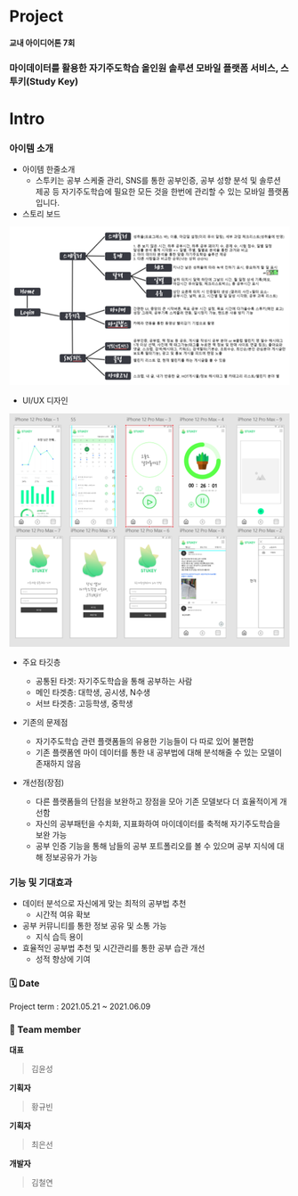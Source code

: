# Project
#### 교내 아이디어톤 7회
### 마이데이터를 활용한 자기주도학습 올인원 솔루션 모바일 플랫폼 서비스, 스투키(Study Key)

# Intro
### 아이템 소개
- 아이템 한줄소개
  -	스투키는 공부 스케줄 관리, SNS를 통한 공부인증, 공부 성향 분석 및 솔루션 제공 등 자기주도학습에 필요한 모든 것을 한번에 관리할 수 있는 모바일 플랫폼입니다.
- 스토리 보드

<img src="./business plan/그림1.png">

- UI/UX 디자인

<img src="./business plan/UI디자인 목록.png">

- 주요 타깃층
  - 공통된 타겟: 자기주도학습을 통해 공부하는 사람
  - 메인 타겟층: 대학생, 공시생, N수생
  - 서브 타겟층: 고등학생, 중학생

- 기존의 문제점
  - 자기주도학습 관련 플랫폼들의 유용한 기능들이 다 따로 있어 불편함
  - 기존 플랫폼엔 마이 데이터를 통한 내 공부법에 대해 분석해줄 수 있는 모델이 존재하지 않음

- 개선점(장점)
  - 다른 플랫폼들의 단점을 보완하고 장점을 모아 기존 모델보다 더 효율적이게 개선함
  - 자신의 공부패턴을 수치화, 지표화하여 마이데이터를 축적해 자기주도학습을 보완 가능
  - 공부 인증 기능을 통해 남들의 공부 포트폴리오를 볼 수 있으며 공부 지식에 대해 정보공유가 가능
󠀂 
### 기능 및 기대효과
- 데이터 분석으로 자신에게 맞는 최적의 공부법 추천
  -	시간적 여유 확보
- 공부 커뮤니티를 통한 정보 공유 및 소통 가능
  -	지식 습득 용이
- 효율적인 공부법 추천 및 시간관리를 통한 공부 습관 개선
  -	성적 향상에 기여 

### 🗓️ Date 
Project term : 2021.05.21 ~ 2021.06.09 </br>
### 👥 Team member 
**대표** 
> 김윤성

**기획자**
> 황규빈

**기획자**
> 최은선

**개발자**
> 김철연
